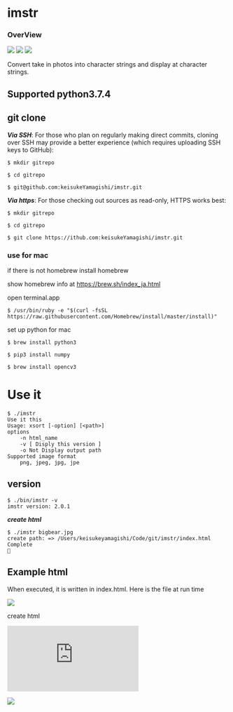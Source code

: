 # imstr

### OverView

[![](https://img.shields.io/badge/lang-python3-red)](https://www.python.org/doc/)
[![](https://img.shields.io/apm/l/vim-mode.svg)](https://github.com/keisukeYamagishi/ImageToStr/blob/master/LICENSE)
[![](https://img.shields.io/badge/twitter-brew__0__O-green)](https://twitter.com/brew_0_O)

Convert take in photos into character strings and display at character strings.

## Supported python3.7.4

## git clone

***Via SSH***: For those who plan on regularly making direct commits, cloning over SSH may provide a better experience (which requires uploading SSH keys to GitHub):

```
$ mkdir gitrepo

$ cd gitrepo

$ git@github.com:keisukeYamagishi/imstr.git

```

***Via https***: For those checking out sources as read-only, HTTPS works best:

```
$ mkdir gitrepo

$ cd gitrepo

$ git clone https://ithub.com:keisukeYamagishi/imstr.git

```

### use for mac

if there is not homebrew install homebrew  

show homebrew info at https://brew.sh/index_ja.html

open terminal.app

```
$ /usr/bin/ruby -e "$(curl -fsSL https://raw.githubusercontent.com/Homebrew/install/master/install)"
```

set up python for mac

```
$ brew install python3
```

```
$ pip3 install numpy
```

```
$ brew install opencv3
```

# Use it

```
$ ./imstr
Use it this
Usage: xsort [-option] [<path>]
options
	-n html_name
	-v [ Disply this version ]
	-o Not Display output path
Supported image format
	png, jpeg, jpg, jpe
```
## version

```
$ ./bin/imstr -v
imstr version: 2.0.1
```

***create html***

```
$ ./imstr bigbear.jpg 
create path: => /Users/keisukeyamagishi/Code/git/imstr/index.html
Complete
🍺 
```

## Example html

When executed, it is written in index.html.
Here is the file at run time

![](https://github.com/keisukeYamagishi/imstr/blob/master/Resource/bigbear.jpg)

create html

![Demo page](https://httpsession.work/bigbear.html)

![](https://github.com/keisukeYamagishi/imstr/blob/master/Resource/Result.png)
